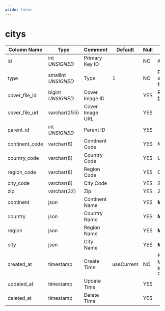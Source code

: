 ```yaml
---
aside: false
---
```


# citys

| Column Name | Type | Comment | Default | Null | Remark |
| --- | --- | --- | --- | --- | --- |
| id | int *UNSIGNED* | Primary Key ID | | NO | Auto Increment |
| type | smallint *UNSIGNED* | Type | 1 | NO | For custom use, such as sorting or filtering |
| cover_file_id | bigint *UNSIGNED* | Cover Image ID |  | YES | Related field [files->id](../systems/files.md) |
| cover_file_url | varchar(255) | Cover Image URL |  | YES |  |
| parent_id | int *UNSIGNED* | Parent ID |  | YES |  |
| continent_code | varchar(8) | Continent Code |  | YES | North America `NA` |
| country_code | varchar(8) | Country Code |  | YES | United States `US` |
| region_code | varchar(8) | Region Code |  | YES | California `CA` |
| city_code | varchar(8) | City Code |  | YES | Santa Clara `SC` |
| zip | varchar(32) | Zip |  | YES | 215000 |
| continent | json | Continent Name |  | YES | **Multilingual** |
| country | json | Country Name |  | YES | **Multilingual** |
| region | json | Region Name |  | YES | **Multilingual** |
| city | json | City Name |  | YES | **Multilingual** |
| created_at | timestamp | Create Time | useCurrent | NO | For example, MySQL defaults to `CURRENT_TIMESTAMP` |
| updated_at | timestamp | Update Time |  | YES |  |
| deleted_at | timestamp | Delete Time |  | YES |  |
